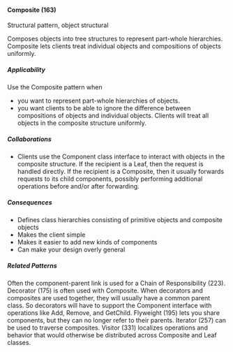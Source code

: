 #### Composite (163)

Structural pattern, object structural

Composes objects into tree structures to represent part-whole hierarchies. Composite lets clients treat individual objects and compositions of objects uniformly.

##### Applicability

Use the Composite pattern when

 * you want to represent part-whole hierarchies of objects.
 * you want clients to be able to ignore the difference between compositions of objects and individual objects. Clients will treat all objects in the composite structure uniformly.

##### Collaborations

 * Clients use the Component class interface to interact with objects in the composite structure. If the recipient is a Leaf, then the request is handled directly. If the recipient is a Composite, then it usually forwards requests to its child components, possibly performing additional operations before and/or after forwarding.

##### Consequences

 * Defines class hierarchies consisting of primitive objects and composite objects
 * Makes the client simple
 * Makes it easier to add new kinds of components
 * Can make your design overly general

##### Related Patterns

Often the component-parent link is used for a Chain of Responsibility (223). Decorator (175) is often used with Composite. When decorators and composites are used together, they will usually have a common parent class. So decorators will have to support the Component interface with operations like Add, Remove, and GetChild. Flyweight (195) lets you share components, but they can no longer refer to their parents. Iterator (257) can be used to traverse composites. Visitor (331) localizes operations and behavior that would otherwise be distributed across Composite and Leaf classes.
